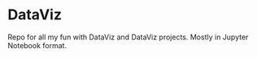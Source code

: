# DataViz
Repo for all my fun with DataViz and DataViz projects. Mostly in Jupyter Notebook format.
